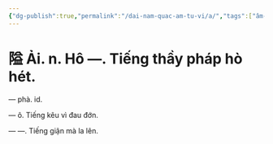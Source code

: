 ```yaml
---
{"dg-publish":true,"permalink":"/dai-nam-quac-am-tu-vi/a/","tags":["âm-tự-vị"],"created":"2025-08-16T13:57:17.438+07:00"}
---
```


# 隘 Ải. n. Hô —. Tiếng thầy pháp hò hét.


— phà. id.

— ô. Tiếng kêu vì đau đớn.

— —. Tiếng giận mà la lên.
